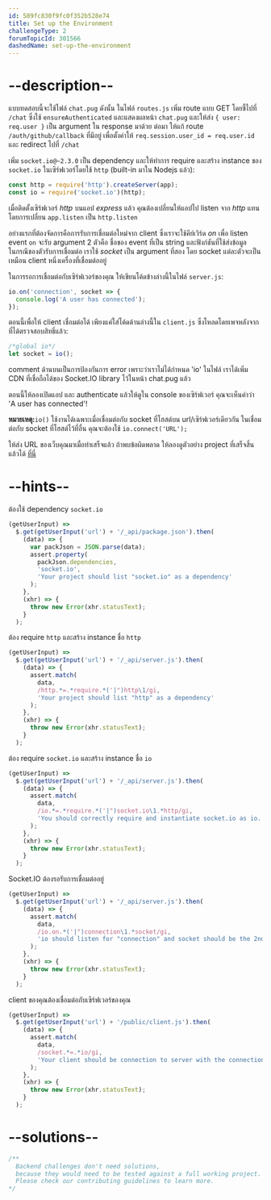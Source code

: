 ```yaml
---
id: 589fc830f9fc0f352b528e74
title: Set up the Environment
challengeType: 2
forumTopicId: 301566
dashedName: set-up-the-environment
---
```


# --description--


แบบทดสอบนี้จะใช้ไฟล์ `chat.pug` 
ดังนั้น ในไฟล์ `routes.js` เพิ่ม route แบบ GET โดยชี้ไปที่ `/chat` ซึ่งใช้ `ensureAuthenticated` และแสดงผลหน้า `chat.pug` และให้ส่ง `{ user: req.user }` เป็น argument ใน response มาด้วย 
ต่อมา ให้แก้ route `/auth/github/callback` ที่มีอยู่ เพื่อตั้งค่าให้ `req.session.user_id = req.user.id` และ redirect ไปที่ `/chat`

เพิ่ม `socket.io@~2.3.0` เป็น dependency และให้ทำการ require และสร้าง instance ของ `socket.io` ในเซิร์ฟเวอร์โดยใช้ `http` (built-in มาใน Nodejs แล้ว):

```javascript
const http = require('http').createServer(app);
const io = require('socket.io')(http);
```

เมื่อติดตั้งเซิร์ฟเวอร์ *http* บนแอป *express* แล้ว คุณต้องเปลี่ยนให้แอปไป listen จาก *http* แทน โดยการเปลี่ยน `app.listen` เป็น `http.listen`

อย่างแรกที่ต้องจัดการคือการรับการเชื่อมต่อใหม่จาก client 
ซึ่งเราจะใช้คีย์เวิร์ด <dfn>on</dfn> เพื่อ listen event 
`on` จะรับ argument 2 ตัวคือ ชื่อของ event ที่เป็น string และฟังก์ชันที่ใช้ส่งข้อมูล  
ในกรณีของตัวรับการเชื่อมต่อ เราใช้ *socket* เป็น argument ที่สอง 
โดย socket แต่ละตัวจะเป็นเหมือน client หนึ่งเครื่องที่เชื่อมต่ออยู่

ในการรอการเชื่อมต่อกับเซิร์ฟเวอร์ของคุณ ให้เขียนโค้ดข้างล่างนี้ในไฟล์ `server.js`:

```javascript
io.on('connection', socket => {
  console.log('A user has connected');
});
```

ตอนนี้เพื่อให้ client เชื่อมต่อได้ เพียงแค่ใส่โค้ดด้านล่างนี้ใน `client.js` ซึ่งโหลดโดยเพจหลังจากที่ได้ตรวจสอบสิทธิ์แล้ว:

```js
/*global io*/
let socket = io();
```

comment ด้านบนเป็นการป้องกันการ error เพราะว่าเราไม่ได้กำหนด 'io' ในไฟล์ 
เราได้เพิ่ม CDN ที่เชื่อถือได้ของ Socket.IO library ไว้ในหน้า chat.pug แล้ว

ตอนนี้ให้ลองเปิดแอป และ authenticate แล้วให้ดูใน console ของเซิร์ฟเวอร์ คุณจะเห็นคำว่า 'A user has connected'!

**หมายเหตุ:**`io()` ใช้งานได้เฉพาะเมื่อเชื่อมต่อกับ socket ที่โฮสต์บน url/เซิร์ฟเวอร์เดียวกัน ในเชื่อมต่อกับ socket ที่โฮสต์ไว้ที่อื่น คุณจะต้องใช้ `io.connect('URL');`

ให้ส่ง URL ของเว็บคุณมาเมื่อทำเสร็จแล้ว ถ้าพบข้อผิดพลาด ให้ลองดูตัวอย่าง project ที่เสร็จสิ้นแล้วได้ [ที่นี่](https://gist.github.com/camperbot/aae41cf59debc1a4755c9a00ee3859d1)

# --hints--

ต้องใช้ dependency `socket.io`

```js
(getUserInput) =>
  $.get(getUserInput('url') + '/_api/package.json').then(
    (data) => {
      var packJson = JSON.parse(data);
      assert.property(
        packJson.dependencies,
        'socket.io',
        'Your project should list "socket.io" as a dependency'
      );
    },
    (xhr) => {
      throw new Error(xhr.statusText);
    }
  );
```

ต้อง require `http` และสร้าง instance ชื่อ `http`

```js
(getUserInput) =>
  $.get(getUserInput('url') + '/_api/server.js').then(
    (data) => {
      assert.match(
        data,
        /http.*=.*require.*('|")http\1/gi,
        'Your project should list "http" as a dependency'
      );
    },
    (xhr) => {
      throw new Error(xhr.statusText);
    }
  );
```

ต้อง require `socket.io` และสร้าง instance ชื่อ `io`

```js
(getUserInput) =>
  $.get(getUserInput('url') + '/_api/server.js').then(
    (data) => {
      assert.match(
        data,
        /io.*=.*require.*('|")socket.io\1.*http/gi,
        'You should correctly require and instantiate socket.io as io.'
      );
    },
    (xhr) => {
      throw new Error(xhr.statusText);
    }
  );
```

Socket.IO ต้องรอรับการเชื่อมต่ออยู่

```js
(getUserInput) =>
  $.get(getUserInput('url') + '/_api/server.js').then(
    (data) => {
      assert.match(
        data,
        /io.on.*('|")connection\1.*socket/gi,
        'io should listen for "connection" and socket should be the 2nd arguments variable'
      );
    },
    (xhr) => {
      throw new Error(xhr.statusText);
    }
  );
```

client ของคุณต้องเชื่อมต่อกับเซิร์ฟเวอร์ของคุณ

```js
(getUserInput) =>
  $.get(getUserInput('url') + '/public/client.js').then(
    (data) => {
      assert.match(
        data,
        /socket.*=.*io/gi,
        'Your client should be connection to server with the connection defined as socket'
      );
    },
    (xhr) => {
      throw new Error(xhr.statusText);
    }
  );
```

# --solutions--

```js
/**
  Backend challenges don't need solutions, 
  because they would need to be tested against a full working project. 
  Please check our contributing guidelines to learn more.
*/
```
